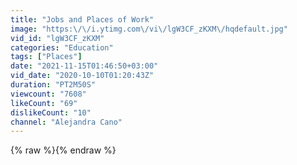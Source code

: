 ```yaml
---
title: "Jobs and Places of Work"
image: "https:\/\/i.ytimg.com\/vi\/lgW3CF_zKXM\/hqdefault.jpg"
vid_id: "lgW3CF_zKXM"
categories: "Education"
tags: ["Places"]
date: "2021-11-15T01:46:50+03:00"
vid_date: "2020-10-10T01:20:43Z"
duration: "PT2M50S"
viewcount: "7608"
likeCount: "69"
dislikeCount: "10"
channel: "Alejandra Cano"
---
```

{% raw %}{% endraw %}
